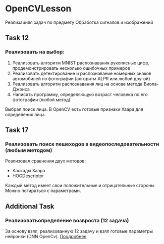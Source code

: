 # OpenCVLesson
Реализацияя задач по предмету Обработка сигналов и изображений
## Task 12
### Реализовать на выбор:

1. Реализовать алгоритм MNIST распознавания рукописных цифр, продемонстрировать несколько ошибочных примеров
2. Реализовать детектирование и распознавание номерных знаков автомобилей по фотографии (алгоритм ALPR или любой другой)
3. Реализовать алгоритм распознавания лиц на основе метода Виола-Джонса
4. Написать программу, определяющую возраст человека по его фотографии (любой метод)

Выбрал поиск лица. 
В OpenCV есть готовые признаки Хаара для определения лица.

## Task 17
### Реализовать поиск пешеходов в видеопоследовательности (любым методом)

Реализовал сравнения двух методов:
- Каскады Хаара
- HOGDescriptor

Каждый метод имеет свои положительные и отрицательные стороны. Можно погираться с параметрами.

## Additional Task
### Реализоватьопределение возвроста (12 задача)

За основу взял, реализованную 12 задачу и взял готовые параметры нейронки (DNN OpenCv).
[Поодробнее](https://www.geeksforgeeks.org/age-detection-using-deep-learning-in-opencv/)
